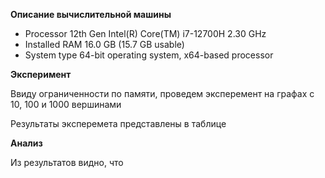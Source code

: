 **Описание вычислительной машины**

- Processor	12th Gen Intel(R) Core(TM) i7-12700H   2.30 GHz
- Installed RAM	16.0 GB (15.7 GB usable)
- System type	64-bit operating system, x64-based processor

**Эксперимент**

Ввиду ограниченности по памяти, проведем эксперемент на графах с 10, 100 и 1000 вершинами

Результаты эксперемета представлены в таблице

**Анализ**

Из результатов видно, что

